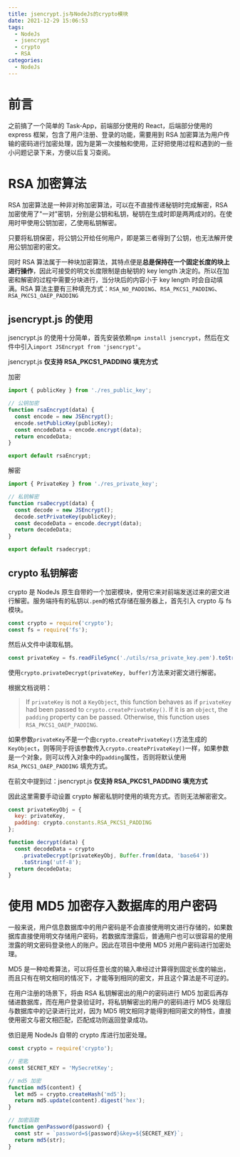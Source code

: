 ```yaml
---
title: jsencrypt.js与NodeJs的crypto模块
date: 2021-12-29 15:06:53
tags:
  - NodeJs
  - jsencrypt
  - crypto
  - RSA
categories:
  - NodeJs
---
```


# 前言

之前搞了一个简单的 Task-App，前端部分使用的 React，后端部分使用的 express 框架，包含了用户注册、登录的功能，需要用到 RSA 加密算法为用户传输的密码进行加密处理，因为是第一次接触和使用，正好把使用过程和遇到的一些小问题记录下来，方便以后复习查阅。

# RSA 加密算法

RSA 加密算法是一种非对称加密算法，可以在不直接传递秘钥时完成解密，RSA 加密使用了"一对"密钥，分别是公钥和私钥，秘钥在生成时即是两两成对的。在使用时甲使用公钥加密，乙使用私钥解密。

只要将私钥保密，将公钥公开给任何用户，即是第三者得到了公钥，也无法解开使用公钥加密的密文。

同时 RSA 算法属于一种块加密算法，其特点便是**总是保持在一个固定长度的块上进行操作**，因此可接受的明文长度限制是由秘钥的 key length 决定的。所以在加密和解密的过程中需要分块进行，当分块后的内容小于 key length 时会自动填满。RSA 算法主要有三种填充方式：`RSA_NO_PADDING`、`RSA_PKCS1_PADDING`、`RSA_PKCS1_OAEP_PADDING`

## jsencrypt.js 的使用

jsencrypt.js 的使用十分简单，首先安装依赖`npm install jsencrypt`，然后在文件中引入`import JSEncrypt from 'jsencrypt'`。

jsencrypt.js **仅支持 RSA_PKCS1_PADDING 填充方式**

加密

```javascript
import { publicKey } from './res_public_key';

// 公钥加密
function rsaEncrypt(data) {
  const encode = new JSEncrypt();
  encode.setPublicKey(publicKey);
  const encodeData = encode.encrypt(data);
  return encodeData;
}

export default rsaEncrypt;
```

解密

```javascript
import { PrivateKey } from './res_private_key';

// 私钥解密
function rsaDecrypt(data) {
  const decode = new JSEncrypt();
  decode.setPrivateKey(publicKey);
  const decodeData = encode.decrypt(data);
  return decodeData;
}

export default rsadecrypt;
```

## crypto 私钥解密

crypto 是 NodeJs 原生自带的一个加密模块，使用它来对前端发送过来的密文进行解密。服务端持有的私钥以`.pem`的格式存储在服务器上，首先引入 crypto 与 fs 模块。

```javascript
const crypto = require('crypto');
const fs = require('fs');
```

然后从文件中读取私钥。

```javascript
const privateKey = fs.readFileSync('./utils/rsa_private_key.pem').toString();
```

使用`crypto.privateDecrypt(privateKey, buffer)`方法来对密文进行解密。

根据文档说明：

> If `privateKey` is not a `KeyObject`, this function behaves as if `privateKey` had been passed to `crypto.createPrivateKey()`. If it is an `object`, the `padding` property can be passed. Otherwise, this function uses `RSA_PKCS1_OAEP_PADDING`.

如果参数`privateKey`不是一个由`crypto.createPrivateKey()`方法生成的`KeyObject`，则等同于将该参数传入`crypto.createPrivateKey()`一样，如果参数是一个对象，则可以传入对象中的`padding`属性，否则将默认使用 `RSA_PKCS1_OAEP_PADDING` 填充方式。

在前文中提到过：jsencrypt.js **仅支持 RSA_PKCS1_PADDING 填充方式**

因此这里需要手动设置 crypto 解密私钥时使用的填充方式。否则无法解密密文。

```javascript
const privateKeyObj = {
  key: privateKey,
  padding: crypto.constants.RSA_PKCS1_PADDING
};

function decrypt(data) {
  const decodeData = crypto
    .privateDecrypt(privateKeyObj, Buffer.from(data, 'base64'))
    .toString('utf-8');
  return decodeData;
}
```

# 使用 MD5 加密存入数据库的用户密码

一般来说，用户信息数据库中的用户密码是不会直接使用明文进行存储的，如果数据库直接使用明文存储用户密码，若数据库泄露后，普通用户也可以很容易的使用泄露的明文密码登录他人的账户。因此在项目中使用 MD5 对用户密码进行加密处理。

MD5 是一种哈希算法，可以将任意长度的输入串经过计算得到固定长度的输出，而且只有在明文相同的情况下，才能等到相同的密文，并且这个算法是不可逆的。

在用户注册的场景下，将由 RSA 私钥解密出的用户的密码进行 MD5 加密后再存储进数据库，而在用户登录验证时，将私钥解密出的用户的密码进行 MD5 处理后与数据库中的记录进行比对，因为 MD5 明文相同才能得到相同密文的特性，直接使用密文与密文相匹配，匹配成功则返回登录成功。

依旧是用 NodeJs 自带的 crypto 库进行加密处理。

```javascript
const crypto = require('crypto');

// 密匙
const SECRET_KEY = 'MySecretKey';

// md5 加密
function md5(content) {
  let md5 = crypto.createHash('md5');
  return md5.update(content).digest('hex');
}

// 加密函数
function genPassword(password) {
  const str = `password=${password}&key=${SECRET_KEY}`;
  return md5(str);
}
```

